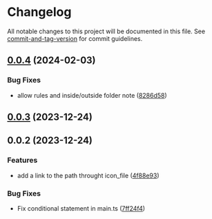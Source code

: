 # Changelog

All notable changes to this project will be documented in this file. See [commit-and-tag-version](https://github.com/absolute-version/commit-and-tag-version) for commit guidelines.

## [0.0.4](https://github.com/Lisandra-dev/icon-folder-assistant/compare/0.0.3...0.0.4) (2024-02-03)


### Bug Fixes

* allow rules and inside/outside folder note ([8286d58](https://github.com/Lisandra-dev/icon-folder-assistant/commit/8286d580da176c98da28bcb1a6551c7e7d932196))

## [0.0.3](https://github.com/Lisandra-dev/icon-folder-assistant/compare/0.0.2...0.0.3) (2023-12-24)

## 0.0.2 (2023-12-24)


### Features

* add a link to the path throught icon_file ([4f88e93](https://github.com/Lisandra-dev/icon-folder-assistant/commit/4f88e93675adce7b30734e1f679d3bd56780a14e))


### Bug Fixes

* Fix conditional statement in main.ts ([7ff24f4](https://github.com/Lisandra-dev/icon-folder-assistant/commit/7ff24f4714a3ad1edb4883afefb09f74ace3a5c2))
